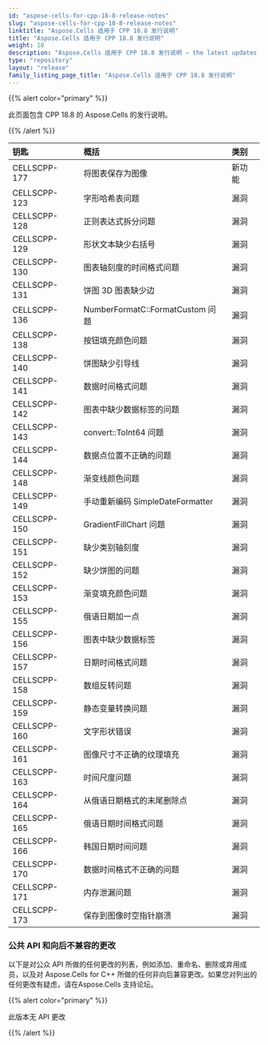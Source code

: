 ```yaml
---
id: "aspose-cells-for-cpp-18-8-release-notes"
slug: "aspose-cells-for-cpp-18-8-release-notes"
linktitle: "Aspose.Cells 适用于 CPP 18.8 发行说明"
title: "Aspose.Cells 适用于 CPP 18.8 发行说明"
weight: 10
description: "Aspose.Cells 适用于 CPP 18.8 发行说明 – the latest updates and fixes."
type: "repository"
layout: "release"
family_listing_page_title: "Aspose.Cells 适用于 CPP 18.8 发行说明"
---
```

{{% alert color="primary" %}} 

此页面包含 CPP 18.8 的 Aspose.Cells 的发行说明。

{{% /alert %}} 

|**钥匙** |**概括** |**类别** |
|:- |:- |:- |
|CELLSCPP-177 |将图表保存为图像|新功能|
|CELLSCPP-123 |字形哈希表问题|漏洞|
|CELLSCPP-128 |正则表达式拆分问题|漏洞|
|CELLSCPP-129 |形状文本缺少右括号|漏洞|
|CELLSCPP-130 |图表轴刻度的时间格式问题|漏洞|
|CELLSCPP-131 |饼图 3D 图表缺少边|漏洞|
|CELLSCPP-136 |NumberFormatC::FormatCustom 问题|漏洞|
|CELLSCPP-138 |按钮填充颜色问题|漏洞|
|CELLSCPP-140 |饼图缺少引导线|漏洞|
|CELLSCPP-141 |数据时间格式问题|漏洞|
|CELLSCPP-142 |图表中缺少数据标签的问题|漏洞|
|CELLSCPP-143 |convert::ToInt64 问题|漏洞|
|CELLSCPP-144 |数据点位置不正确的问题|漏洞|
|CELLSCPP-148 |渐变线颜色问题|漏洞|
|CELLSCPP-149 |手动重新编码 SimpleDateFormatter|漏洞|
|CELLSCPP-150 |GradientFillChart 问题|漏洞|
|CELLSCPP-151 |缺少类别轴刻度|漏洞|
|CELLSCPP-152 |缺少饼图的问题|漏洞|
|CELLSCPP-153 |渐变填充颜色问题|漏洞|
|CELLSCPP-155 |俄语日期加一点|漏洞|
|CELLSCPP-156 |图表中缺少数据标签|漏洞|
|CELLSCPP-157 |日期时间格式问题|漏洞|
|CELLSCPP-158 |数组反转问题|漏洞|
|CELLSCPP-159 |静态变量转换问题|漏洞|
|CELLSCPP-160 |文字形状错误|漏洞|
|CELLSCPP-161 |图像尺寸不正确的纹理填充|漏洞|
|CELLSCPP-163 |时间尺度问题|漏洞|
|CELLSCPP-164 |从俄语日期格式的末尾删除点|漏洞|
|CELLSCPP-165 |俄语日期时间格式问题|漏洞|
|CELLSCPP-166 |韩国日期时间问题|漏洞|
|CELLSCPP-170 |数据时间格式不正确的问题|漏洞|
|CELLSCPP-171 |内存泄漏问题|漏洞|
|CELLSCPP-173 |保存到图像时空指针崩溃|漏洞|
### **公共 API 和向后不兼容的更改**
以下是对公众 API 所做的任何更改的列表，例如添加、重命名、删除或弃用成员，以及对 Aspose.Cells for C++ 所做的任何非向后兼容更改。如果您对列出的任何更改有疑虑，请在Aspose.Cells 支持论坛。

{{% alert color="primary" %}} 

此版本无 API 更改

{{% /alert %}}
